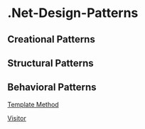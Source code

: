 # .Net-Design-Patterns

## Creational Patterns

## Structural Patterns

## Behavioral Patterns
[Template Method](https://github.com/saeb-panahifar/.Net-Design-Patterns/blob/master/Template%20Method.md)

[Visitor](https://github.com/saeb-panahifar/.Net-Design-Patterns/blob/master/Visitor%20Pattern.md)

